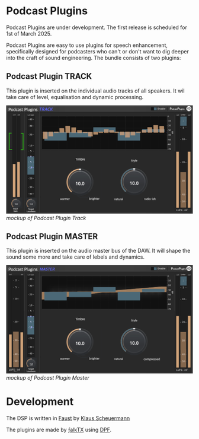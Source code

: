 # Podcast Plugins
Podcast Plugins are under development. The first release is scheduled for 1st of March 2025.

Podcast Plugins are easy to use plugins for speech enhancement, specifically designed for podcasters who can't or don't want to dig deeper into the craft of sound engineering.
The bundle consists of two plugins:

## Podcast Plugin TRACK
This plugin is inserted on the individual audio tracks of all speakers. It wil take care of level, equalisation and dynamic processing.

![Plugin GUI](./gui/PodcastPlugin_Track_Mockup.png) *mockup of Podcast Plugin Track*


## Podcast Plugin MASTER
This plugin is inserted on the audio master bus of the DAW. It will shape the sound some more and take care of lebels and dynamics.

![Plugin GUI](./gui/PodcastPlugin_Master_Mockup.png) *mockup of Podcast Plugin Master*

# Development
The DSP is written in [Faust](https://faust.grame.fr) by [Klaus Scheuermann](https://4ohm.de)

The plugins are made by [ƒalkTX](https://github.com/falkTX) using [DPF](https://github.com/DISTRHO/DPF).